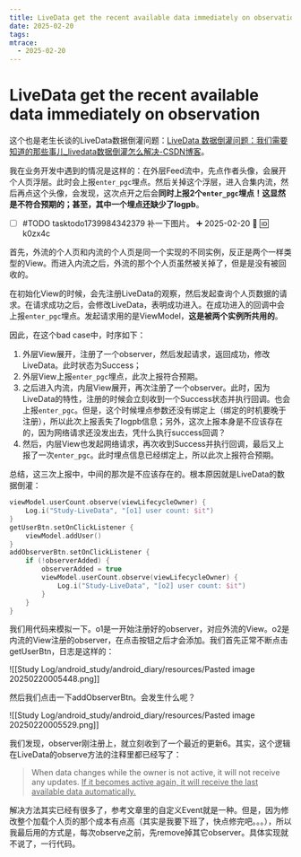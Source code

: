```yaml
---
title: LiveData get the recent available data immediately on observation
date: 2025-02-20
tags: 
mtrace: 
  - 2025-02-20
---
```


# LiveData get the recent available data immediately on observation

这个也是老生长谈的LiveData数据倒灌问题：[LiveData 数据倒灌问题：我们需要知道的那些事儿_livedata数据倒灌怎么解决-CSDN博客](https://blog.csdn.net/qq_42751010/article/details/141645254)。

我在业务开发中遇到的情况是这样的：在外层Feed流中，先点作者头像，会展开个人页浮层。此时会上报`enter_pgc`埋点。然后关掉这个浮层，进入合集内流，然后再点这个头像，会发现，这次点开之后会**同时上报2个`enter_pgc`埋点！这显然是不符合预期的；甚至，其中一个埋点还缺少了logpb**。

- [ ] #TODO tasktodo1739984342379 补一下图片。 ➕ 2025-02-20 🔺 🆔 k0zx4c 

首先，外流的个人页和内流的个人页是同一个实现的不同实例，反正是两个一样类型的View。而进入内流之后，外流的那个个人页虽然被关掉了，但是是没有被回收的。

在初始化View的时候，会先注册LiveData的观察，然后发起查询个人页数据的请求。在请求成功之后，会修改LiveData，表明成功进入。在成功进入的回调中会上报`enter_pgc`埋点。发起请求用的是ViewModel，**这是被两个实例所共用的**。

因此，在这个bad case中，时序如下：

1. 外层View展开，注册了一个observer，然后发起请求，返回成功，修改LiveData。此时状态为Success；
2. 外层View上报`enter_pgc`埋点，此次上报符合预期。
3. 之后进入内流，内层View展开，再次注册了一个observer。此时，因为LiveData的特性，注册的时候会立刻收到一个Success状态并执行回调。也会上报`enter_pgc`。但是，这个时候埋点参数还没有绑定上（绑定的时机要晚于注册），所以此次上报丢失了logpb信息；另外，这次上报本身是不应该存在的，因为网络请求还没发出去，凭什么执行success回调？
4. 然后，内层View也发起网络请求，再次收到Success并执行回调，最后又上报了一次`enter_pgc`。此时埋点信息已经绑定上，所以此次上报符合预期。

总结，这三次上报中，中间的那次是不应该存在的。根本原因就是LiveData的数据倒灌：

```kotlin
viewModel.userCount.observe(viewLifecycleOwner) {
	Log.i("Study-LiveData", "[o1] user count: $it")
}
getUserBtn.setOnClickListener {
	viewModel.addUser()
}
addObserverBtn.setOnClickListener {
	if (!observerAdded) {
		observerAdded = true
		viewModel.userCount.observe(viewLifecycleOwner) {
			Log.i("Study-LiveData", "[o2] user count: $it")
		}
	}
}
```

我们用代码来模拟一下。o1是一开始注册好的observer，对应外流的View。o2是内流的View注册的observer，在点击按钮之后才会添加。我们首先正常不断点击getUserBtn，日志是这样的：

![[Study Log/android_study/android_diary/resources/Pasted image 20250220005448.png]]

然后我们点击一下addObserverBtn。会发生什么呢？

![[Study Log/android_study/android_diary/resources/Pasted image 20250220005529.png]]

我们发现，observer刚注册上，就立刻收到了一个最近的更新6。其实，这个逻辑在LiveData的observe方法的注释里都已经写了：

> When data changes while the owner is not active, it will not receive any updates. <u>If it becomes active again, it will receive the last available data automatically.</u>

解决方法其实已经有很多了，参考文章里的自定义Event就是一种。但是，因为修改整个加载个人页的那个成本有点高（其实是我要下班了，快点修完吧。。。），所以我最后用的方式是，每次observe之前，先remove掉其它observer。具体实现就不说了，一行代码。